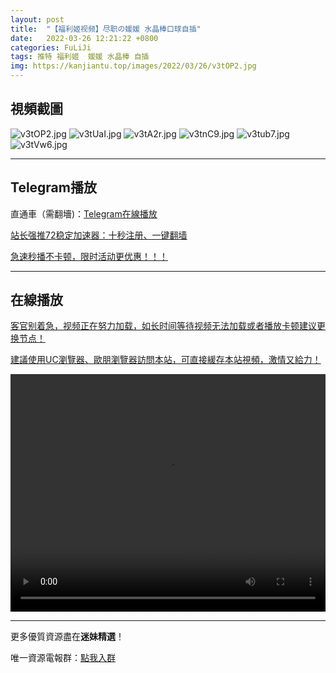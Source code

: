```yaml
---
layout: post
title:  "【福利姬视频】尽职の媛媛 水晶棒口球自插"
date:   2022-03-26 12:21:22 +0800
categories: FuLiJi
tags: 推特 福利姬  媛媛 水晶棒 自插
img: https://kanjiantu.top/images/2022/03/26/v3tOP2.jpg
---
```



## 視頻截圖

![v3tOP2.jpg](https://kanjiantu.top/images/2022/03/26/v3tOP2.jpg)
![v3tUaI.jpg](https://kanjiantu.top/images/2022/03/26/v3tUaI.jpg)
![v3tA2r.jpg](https://kanjiantu.top/images/2022/03/26/v3tA2r.jpg)
![v3tnC9.jpg](https://kanjiantu.top/images/2022/03/26/v3tnC9.jpg)
![v3tub7.jpg](https://kanjiantu.top/images/2022/03/26/v3tub7.jpg)
![v3tVw6.jpg](https://kanjiantu.top/images/2022/03/26/v3tVw6.jpg)

* * *
## Telegram播放

直通車（需翻墻)：[Telegram在線播放](https://t.me/mimeijingxuan/305)

<u>站长强推72稳定加速器：[十秒注册、一键翻墙](https://www.mimei.blog/skip/vpn.html) </u>


<u>急速秒播不卡顿，限时活动更优惠！！！</u>
* * *
## 在線播放
<u>客官别着急，视频正在努力加载，如长时间等待视频无法加载或者播放卡顿建议更换节点！</u>

<u>建議使用UC瀏覽器、歐朋瀏覽器訪問本站，可直接緩存本站視頻，激情又給力！</u>
<center><video src="https://cdn.publer.io/uploads/videos/623ee310db279761fe3983cc/ba7efdd33964c03a1e21e6114fe0a611.mp4" width="100%" height="380px" controls="controls"></video></center>


* * *
更多優質資源盡在**迷妹精選**！

唯一資源電報群：[點我入群](https://t.me/mimeijingxuan)


